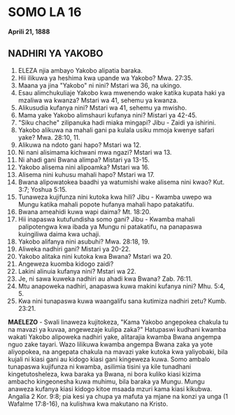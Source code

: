 # SOMO LA 16
**Aprili 21, 1888**

## NADHIRI YA YAKOBO

1. ELEZA njia ambayo Yakobo alipatia baraka.
2. Hii ilikuwa ya heshima kwa upande wa Yakobo? Mwa. 27:35.
3. Maana ya jina "Yakobo" ni nini? Mstari wa 36, na ukingo.
4. Esau alimchukuliaje Yakobo kwa mwenendo wake katika kupata haki ya mzaliwa wa kwanza? Mstari wa 41, sehemu ya kwanza.
5. Alikusudia kufanya nini? Mstari wa 41, sehemu ya mwisho.
6. Mama yake Yakobo alimshauri kufanya nini? Mistari ya 42-45.
7. "Siku chache" zilipanuka hadi miaka mingapi? Jibu - Zaidi ya ishirini.
8. Yakobo alikuwa na mahali gani pa kulala usiku mmoja kwenye safari yake? Mwa. 28:10, 11.
9. Alikuwa na ndoto gani hapo? Mstari wa 12.
10. Ni nani alisimama kichwani mwa ngazi? Mstari wa 13.
11. Ni ahadi gani Bwana alimpa? Mistari ya 13-15.
12. Yakobo alisema nini alipoamka? Mstari wa 16.
13. Alisema nini kuhusu mahali hapo? Mstari wa 17.
14. Bwana alipowatokea baadhi ya watumishi wake alisema nini kwao? Kut. 3:7; Yoshua 5:15.
15. Tunaweza kujifunza nini kutoka kwa hili? Jibu - Kwamba uwepo wa Mungu katika mahali popote hufanya mahali hapo patakatifu.
16. Bwana ameahidi kuwa wapi daima? Mt. 18:20.
17. Hii inapaswa kutufundisha somo gani? Jibu - Kwamba mahali palipotengwa kwa ibada ya Mungu ni patakatifu, na panapaswa kuingiliwa daima kwa uchaji.
18. Yakobo alifanya nini asubuhi? Mwa. 28:18, 19.
19. Aliweka nadhiri gani? Mistari ya 20-22.
20. Yakobo alitaka nini kutoka kwa Bwana? Mstari wa 20.
21. Angeweza kuomba kidogo zaidi?
22. Lakini alinuia kufanya nini? Mstari wa 22.
23. Je, ni sawa kuweka nadhiri au ahadi kwa Bwana? Zab. 76:11.
24. Mtu anapoweka nadhiri, anapaswa kuwa makini kufanya nini? Mhu. 5:4, 5.
25. Kwa nini tunapaswa kuwa waangalifu sana kutimiza nadhiri zetu? Kumb. 23:21.

**MAELEZO** - Swali linaweza kujitokeza, "Kama Yakobo angepokea chakula tu na mavazi ya kuvaa, angewezaje kulipa zaka?" Hatupaswi kudhani kwamba wakati Yakobo alipoweka nadhiri yake, alitarajia kwamba Bwana angempa nguo zake tayari. Wazo lilikuwa kwamba angempa Bwana zaka ya yote aliyopokea, na angepata chakula na mavazi yake kutoka kwa yaliyobaki, bila kujali ni kiasi gani au kidogo kiasi gani kingeweza kuwa. Somo ambalo tunapaswa kujifunza ni kwamba, asilimia tisini ya kile tunadhani kingetutosheleza, kwa baraka ya Bwana, ni bora kuliko kiasi kizima ambacho kingeonesha kuwa muhimu, bila baraka ya Mungu. Mungu anaweza kufanya kiasi kidogo kitoe msaada mzuri kama kiasi kikubwa. Angalia 2 Kor. 9:8; pia kesi ya chupa ya mafuta ya mjane na konzi ya unga (1 Wafalme 17:8-16), na kulishwa kwa makutano na Kristo.
